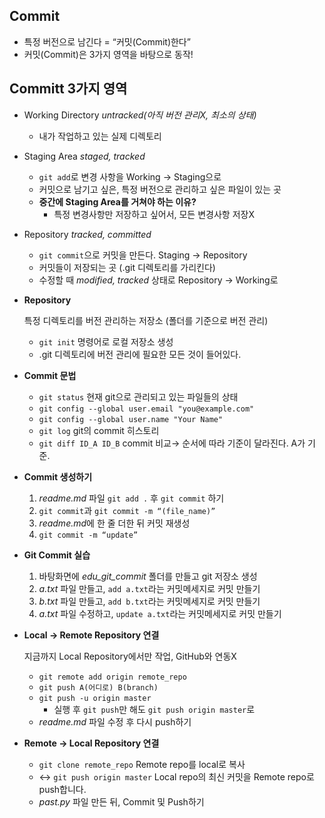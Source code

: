 ## Commit
- 특정 버전으로 남긴다 = “커밋(Commit)한다”
- 커밋(Commit)은 3가지 영역을 바탕으로 동작!

## Committ 3가지 영역
- Working Directory *untracked(아직 버전 관리X, 최소의 상태)*
    - 내가 작업하고 있는 실제 디렉토리
- Staging Area *staged, tracked*
    - `git add`로 변경 사항을 Working → Staging으로
    - 커밋으로 남기고 싶은, 특정 버전으로 관리하고 싶은 파일이 있는 곳 
    - **중간에 Staging Area를 거쳐야 하는 이유?**
        - 특정 변경사항만 저장하고 싶어서, 모든 변경사항 저장X   
- Repository *tracked, committed*
    - `git commit`으로 커밋을 만든다. Staging → Repository 
    - 커밋들이 저장되는 곳 (.git 디렉토리를 가리킨다)
    - 수정할 때 *modified, tracked* 상태로 Repository → Working로
        
- **Repository**
    
    특정 디렉토리를 버전 관리하는 저장소 (폴더를 기준으로 버전 관리)
    
    - `git init` 명령어로 로컬 저장소 생성
    - .git 디렉토리에 버전 관리에 필요한 모든 것이 들어있다.
        
- **Commit 문법**
    - `git status` 현재 git으로 관리되고 있는 파일들의 상태
    - `git config --global user.email "you@example.com"`
    - `git config --global user.name "Your Name"`
    - `git log` git의 commit 히스토리
    - `git diff ID_A ID_B` commit 비교→ 순서에 따라 기준이 달라진다. A가 기준.
   
- **Commit 생성하기**
    1. *readme.md* 파일 `git add .` 후 `git commit` 하기
    2. `git commit`과 `git commit -m “(file_name)”`  
    3. *readme.md*에 한 줄 더한 뒤 커밋 재생성 
    4. `git commit -m “update”`
    
- **Git Commit 실습**
    1. 바탕화면에 *edu_git_commit* 폴더를 만들고 git 저장소 생성
    2. *a.txt* 파일 만들고, `add a.txt`라는 커밋메세지로 커밋 만들기
    3. *b.txt* 파일 만들고, `add b.txt`라는 커밋메세지로 커밋 만들기
    4. *a.txt* 파일 수정하고, `update a.txt`라는 커밋메세지로 커밋 만들기

- **Local → Remote Repository 연결**
    
    지금까지 Local Repository에서만 작업, GitHub와 연동X
    
    - `git remote add origin remote_repo`
    - `git push A(어디로) B(branch)`
    - `git push -u origin master`
        - 실행 후 `git push`만 해도 `git push origin master`로
    - *readme.md* 파일 수정 후 다시 push하기
 
- **Remote → Local Repository 연결**
    - `git clone remote_repo` Remote repo를 local로 복사
    - ↔ `git push origin master` Local repo의 최신 커밋을 Remote repo로 push합니다.
    - *past.py* 파일 만든 뒤, Commit 및 Push하기
